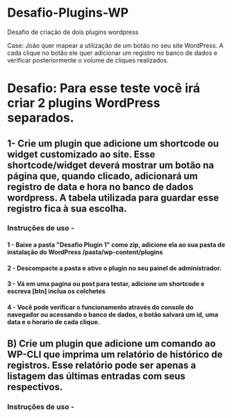 # Desafio-Plugins-WP
Desafio de criação de dois plugins wordpress

Case: João quer mapear a utilização de um botão no seu site WordPress. A cada clique no botão ele quer adicionar um registro no banco de dados e verificar posteriormente o volume de cliques realizados.

# Desafio: Para esse teste você irá criar 2 plugins WordPress separados.

## 1- Crie um plugin que adicione um shortcode ou widget customizado ao site. Esse shortcode/widget deverá mostrar um botão na página que, quando clicado, adicionará um registro de data e hora no banco de dados wordpress. A tabela utilizada para guardar esse registro fica à sua escolha.

### Instruções  de uso - 
  #### 1 - Baixe a pasta "Desafio Plugin 1" como zip, adicione ela ao sua pasta de instalação do WordPress /pasta/wp-content/plugins 
  #### 2 - Descompacte a pasta e ative o plugin no seu painel de administrador.
  #### 3 - Vá em uma pagina ou post para testar, adicione um shortcode e escreva [btn] inclua os colchetes 
  #### 4 - Você pode verificar o funcionamento através do console do navegador ou acessando o banco de dados, o botão salvará um id, uma data e o horario de cada clique.
 

## B) Crie um plugin que adicione um comando ao WP-CLI que imprima um relatório de histórico de registros. Esse relatório pode ser apenas a listagem das últimas entradas com seus respectivos.

### Instruções  de uso -
